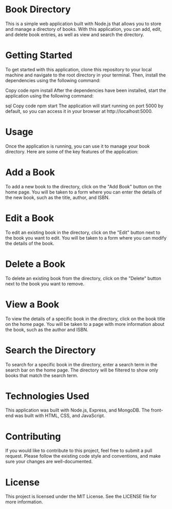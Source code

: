 # Book Directory 
This is a simple web application built with Node.js that allows you to store and manage a directory of books. With this application, you can add, edit, and delete book entries, as well as view and search the directory.

# Getting Started
To get started with this application, clone this repository to your local machine and navigate to the root directory in your terminal. Then, install the dependencies using the following command:

Copy code
npm install
After the dependencies have been installed, start the application using the following command:

sql
Copy code
npm start
The application will start running on port 5000 by default, so you can access it in your browser at http://localhost:5000.

# Usage
Once the application is running, you can use it to manage your book directory. Here are some of the key features of the application:

# Add a Book
To add a new book to the directory, click on the "Add Book" button on the home page. You will be taken to a form where you can enter the details of the new book, such as the title, author, and ISBN.

# Edit a Book
To edit an existing book in the directory, click on the "Edit" button next to the book you want to edit. You will be taken to a form where you can modify the details of the book.

# Delete a Book
To delete an existing book from the directory, click on the "Delete" button next to the book you want to remove.

# View a Book
To view the details of a specific book in the directory, click on the book title on the home page. You will be taken to a page with more information about the book, such as the author and ISBN.

# Search the Directory
To search for a specific book in the directory, enter a search term in the search bar on the home page. The directory will be filtered to show only books that match the search term.

# Technologies Used
This application was built with Node.js, Express, and MongoDB. The front-end was built with HTML, CSS, and JavaScript.

# Contributing
If you would like to contribute to this project, feel free to submit a pull request. Please follow the existing code style and conventions, and make sure your changes are well-documented.

# License
This project is licensed under the MIT License. See the LICENSE file for more information.
